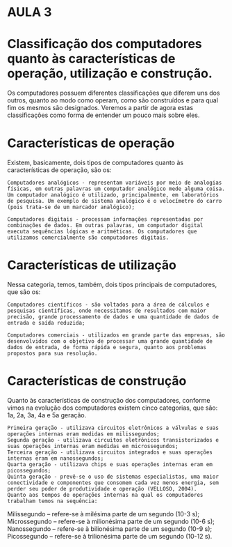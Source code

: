 # AULA 3

# Classificação dos computadores quanto às características de operação, utilização e construção.
Os computadores possuem diferentes classificações que diferem uns dos outros, quanto ao modo como operam, como são construídos e para qual fim os mesmos são designados. Veremos a partir de agora estas classificações como forma de entender um pouco mais sobre eles.

# Características de operação
Existem, basicamente, dois tipos de computadores quanto às características de operação, são os:


    Computadores analógicos - representam variáveis por meio de analogias físicas, em outras palavras um computador analógico mede alguma coisa. Um computador analógico é utilizado, principalmente, em laboratórios de pesquisa. Um exemplo de sistema analógico é o velocímetro do carro (pois trata-se de um marcador analógico); 

    Computadores digitais - processam informações representadas por combinações de dados. Em outras palavras, um computador digital executa sequências lógicas e aritméticas. Os computadores que utilizamos comercialmente são computadores digitais.

# Características de utilização
Nessa categoria, temos, também, dois tipos principais de computadores, que são os:

    Computadores científicos - são voltados para a área de cálculos e pesquisas científicas, onde necessitamos de resultados com maior precisão, grande processamento de dados e uma quantidade de dados de entrada e saída reduzida;
    
    Computadores comerciais - utilizados em grande parte das empresas, são desenvolvidos com o objetivo de processar uma grande quantidade de dados de entrada, de forma rápida e segura, quanto aos problemas propostos para sua resolução.


# Características de construção
Quanto às características de construção dos computadores, conforme vimos na evolução dos computadores existem cinco categorias, que são: 1a, 2a, 3a, 4a e 5a geração. 

    Primeira geração - utilizava circuitos eletrônicos a válvulas e suas operações internas eram medidas em milissegundos;
    Segunda geração - utilizava circuitos eletrônicos transistorizados e suas operações internas eram medidas em microssegundos;
    Terceira geração - utilizava circuitos integrados e suas operações internas eram em nanossegundos;
    Quarta geração - utilizava chips e suas operações internas eram em picossegundos;
    Quinta geração - prevê-se o uso de sistemas especialistas, uma maior conectividade e componentes que consomem cada vez menos energia, sem perder seu poder de produtividade e operação (VELLOSO, 2004).
    Quanto aos tempos de operações internas na qual os computadores trabalham temos na sequência:

Milissegundo – refere-se à milésima parte de um segundo (10-3 s);
Microssegundo – refere-se à milionésima parte de um segundo (10-6 s);
Nanossegundo – refere-se à bilionésima parte de um segundo (10-9 s);
Picossegundo – refere-se à trilionésima parte de um segundo (10-12 s).
